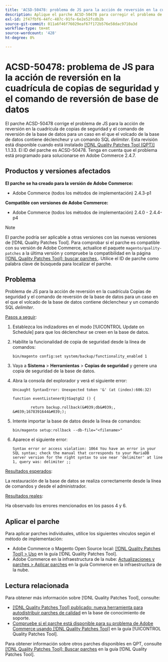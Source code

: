 ```yaml
---
title: 'ACSD-50478: problema de JS para la acción de reversión en la cuadrícula de copias de seguridad y el comando de reversión de base de datos'
description: Aplique el parche ACSD-50478 para corregir el problema de JS para la acción de reversión en la cuadrícula de copias de seguridad y el comando de reversión de la base de datos para un caso en el que el volcado de la base de datos contenga déclencheur y un comando SQL *delimiter*.
exl-id: 2f47fbf6-44fc-487c-91fe-6e2e52fcdb2b
source-git-commit: 011a6f46f76029eaf67f172b576e58dac9710a3d
workflow-type: tm+mt
source-wordcount: '428'
ht-degree: 0%

---
```


# ACSD-50478: problema de JS para la acción de reversión en la cuadrícula de copias de seguridad y el comando de reversión de base de datos

El parche ACSD-50478 corrige el problema de JS para la acción de reversión en la cuadrícula de copias de seguridad y el comando de reversión de la base de datos para un caso en el que el volcado de la base de datos contiene déclencheur y un comando SQL *delimiter*. Esta revisión está disponible cuando está instalado [[!DNL Quality Patches Tool (QPT)]](https://experienceleague.adobe.com/en/docs/commerce-operations/tools/quality-patches-tool/quality-patches-tool-to-self-serve-quality-patches) 1.1.33. El ID del parche es ACSD-50478. Tenga en cuenta que el problema está programado para solucionarse en Adobe Commerce 2.4.7.

## Productos y versiones afectados

**El parche se ha creado para la versión de Adobe Commerce:**

* Adobe Commerce (todos los métodos de implementación) 2.4.3-p1

**Compatible con versiones de Adobe Commerce:**

* Adobe Commerce (todos los métodos de implementación) 2.4.0 - 2.4.4-p4

>[!NOTE]
>
>El parche podría ser aplicable a otras versiones con las nuevas versiones de [!DNL Quality Patches Tool]. Para comprobar si el parche es compatible con su versión de Adobe Commerce, actualice el paquete `magento/quality-patches` a la última versión y compruebe la compatibilidad en la página [[!DNL Quality Patches Tool]: buscar parches ](https://experienceleague.adobe.com/tools/commerce-quality-patches/index.html). Utilice el ID de parche como palabra clave de búsqueda para localizar el parche.

## Problema

Problema de JS para la acción de reversión en la cuadrícula Copias de seguridad y el comando de reversión de la base de datos para un caso en el que el volcado de la base de datos contiene déclencheur y un comando SQL *delimiter*.

<u>Pasos a seguir</u>:

1. Establezca los indizadores en el modo [!UICONTROL Update on Schedule] para que los déclencheur se creen en la base de datos.
1. Habilite la funcionalidad de copia de seguridad desde la línea de comandos:

   `bin/magento config:set system/backup/functionality_enabled 1`

1. Vaya a **Sistema** > **Herramientas** > **Copias de seguridad** y genere una copia de seguridad de la base de datos.
1. Abra la consola del explorador y verá el siguiente error:

   ```
   Uncaught SyntaxError: Unexpected token '&' (at (index):606:32)
   
   function eventListener8jtGaqtgG2 () {
   
           return backup.rollback(&#039;db&#039;, &#039;1678391644&#039;);
   ```

1. Intente importar la base de datos desde la línea de comandos:

   `bin/magento setup:rollback --db-file="<filename>"`

1. Aparece el siguiente error:

   ```
   Syntax error or access violation: 1064 You have an error in your SQL syntax; check the manual that corresponds to your MariaDB server version for the right syntax to use near 'delimiter' at line 1, query was: delimiter ;;
   ```

<u>Resultados esperados</u>:

La restauración de la base de datos se realiza correctamente desde la línea de comandos y desde el administrador.

<u>Resultados reales</u>:

Ha observado los errores mencionados en los pasos 4 y 6.

## Aplicar el parche

Para aplicar parches individuales, utilice los siguientes vínculos según el método de implementación:

* Adobe Commerce o Magento Open Source local: [[!DNL Quality Patches Tool] > Uso](/help/tools/quality-patches-tool/usage.md) en la guía [!DNL Quality Patches Tool].
* Adobe Commerce en la infraestructura de la nube: [Actualizaciones y parches > Aplicar parches](https://experienceleague.adobe.com/docs/commerce-cloud-service/user-guide/develop/upgrade/apply-patches.html) en la guía Commerce en la infraestructura de la nube.

## Lectura relacionada

Para obtener más información sobre [!DNL Quality Patches Tool], consulte:

* [[!DNL Quality Patches Tool] publicado: nueva herramienta para autodistribuir parches de calidad](https://experienceleague.adobe.com/en/docs/commerce-operations/tools/quality-patches-tool/quality-patches-tool-to-self-serve-quality-patches) en la base de conocimiento de soporte.
* [Compruebe si el parche está disponible para su problema de Adobe Commerce usando [!DNL Quality Patches Tool]](/help/tools/quality-patches-tool/patches-available-in-qpt/check-patch-for-magento-issue-with-magento-quality-patches.md) en la guía [!UICONTROL Quality Patches Tool].


Para obtener información sobre otros parches disponibles en QPT, consulte [[!DNL Quality Patches Tool]: Buscar parches](https://experienceleague.adobe.com/tools/commerce-quality-patches/index.html) en la guía [!DNL Quality Patches Tool].
